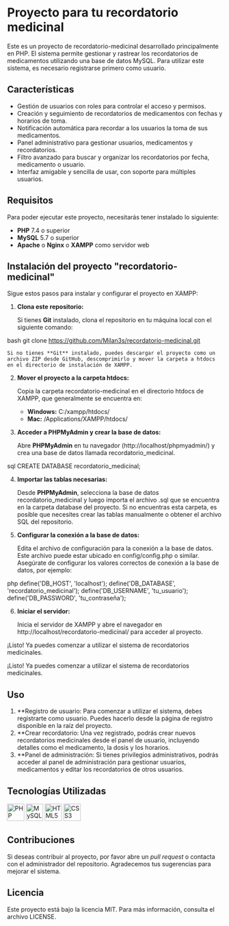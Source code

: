 # Proyecto para tu recordatorio medicinal
Este es un proyecto de recordatorio-medicinal desarrollado principalmente en PHP. El sistema permite gestionar y rastrear los recordatorios de medicamentos utilizando una base de datos MySQL. Para utilizar este sistema, es necesario registrarse primero como usuario.

## Características

- Gestión de usuarios con roles para controlar el acceso y permisos.
- Creación y seguimiento de recordatorios de medicamentos con fechas y horarios de toma.
- Notificación automática para recordar a los usuarios la toma de sus medicamentos.
- Panel administrativo para gestionar usuarios, medicamentos y recordatorios.
- Filtro avanzado para buscar y organizar los recordatorios por fecha, medicamento o usuario.
- Interfaz amigable y sencilla de usar, con soporte para múltiples usuarios.

## Requisitos

Para poder ejecutar este proyecto, necesitarás tener instalado lo siguiente:

- **PHP** 7.4 o superior
- **MySQL** 5.7 o superior
- **Apache** o **Nginx** o **XAMPP** como servidor web

## Instalación del proyecto "recordatorio-medicinal"

Sigue estos pasos para instalar y configurar el proyecto en XAMPP:

1. **Clona este repositorio:**

    Si tienes **Git** instalado, clona el repositorio en tu máquina local con el siguiente comando:

    
bash
    git clone https://github.com/Milan3s/recordatorio-medicinal.git


    Si no tienes **Git** instalado, puedes descargar el proyecto como un archivo ZIP desde GitHub, descomprimirlo y mover la carpeta a htdocs en el directorio de instalación de XAMPP.

2. **Mover el proyecto a la carpeta htdocs:**

    Copia la carpeta recordatorio-medicinal en el directorio htdocs de XAMPP, que generalmente se encuentra en:

    - **Windows:** C:/xampp/htdocs/
    - **Mac:** /Applications/XAMPP/htdocs/

3. **Acceder a PHPMyAdmin y crear la base de datos:**

    Abre **PHPMyAdmin** en tu navegador (http://localhost/phpmyadmin/) y crea una base de datos llamada recordatorio_medicinal.

    
sql
    CREATE DATABASE recordatorio_medicinal;


4. **Importar las tablas necesarias:**

    Desde **PHPMyAdmin**, selecciona la base de datos recordatorio_medicinal y luego importa el archivo .sql que se encuentra en la carpeta database del proyecto. Si no encuentras esta carpeta, es posible que necesites crear las tablas manualmente o obtener el archivo SQL del repositorio.

5. **Configurar la conexión a la base de datos:**

    Edita el archivo de configuración para la conexión a la base de datos. Este archivo puede estar ubicado en config/config.php o similar. Asegúrate de configurar los valores correctos de conexión a la base de datos, por ejemplo:

    
php
    define('DB_HOST', 'localhost');
    define('DB_DATABASE', 'recordatorio_medicinal');
    define('DB_USERNAME', 'tu_usuario');
    define('DB_PASSWORD', 'tu_contraseña');


6. **Iniciar el servidor:**

    Inicia el servidor de XAMPP y abre el navegador en http://localhost/recordatorio-medicinal/ para acceder al proyecto.

¡Listo! Ya puedes comenzar a utilizar el sistema de recordatorios medicinales.

¡Listo! Ya puedes comenzar a utilizar el sistema de recordatorios medicinales.

## Uso

1. **Registro de usuario: Para comenzar a utilizar el sistema, debes registrarte como usuario. Puedes hacerlo desde la página de registro disponible en la raíz del proyecto.
2. **Crear recordatorio: Una vez registrado, podrás crear nuevos recordatorios medicinales desde el panel de usuario, incluyendo detalles como el medicamento, la dosis y los horarios.
3. **Panel de administración: Si tienes privilegios administrativos, podrás acceder al panel de administración para gestionar usuarios, medicamentos y editar los recordatorios de otros usuarios.

## Tecnologías Utilizadas

<p align="left">
  <img src="https://img.shields.io/badge/-PHP-777BB4?style=for-the-badge&logo=php&logoColor=white" alt="PHP" height="40">
  <img src="https://img.shields.io/badge/-MySQL-4479A1?style=for-the-badge&logo=mysql&logoColor=white" alt="MySQL" height="40">
  <img src="https://img.shields.io/badge/-HTML5-E34F26?style=for-the-badge&logo=html5&logoColor=white" alt="HTML5" height="40">
  <img src="https://img.shields.io/badge/-CSS3-1572B6?style=for-the-badge&logo=css3&logoColor=white" alt="CSS3" height="40">
</p>

## Contribuciones

Si deseas contribuir al proyecto, por favor abre un _pull request_ o contacta con el administrador del repositorio. Agradecemos tus sugerencias para mejorar el sistema.

## Licencia

Este proyecto está bajo la licencia MIT. Para más información, consulta el archivo LICENSE.
